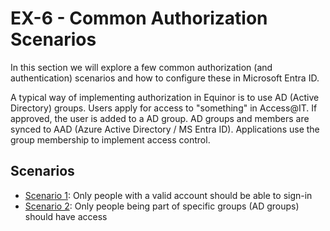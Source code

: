 # EX-6 - Common Authorization Scenarios

In this section we will explore a few common authorization (and authentication) scenarios and how to configure these in Microsoft Entra ID.

A typical way of implementing authorization in Equinor is to use AD (Active Directory) groups. Users apply for access to "something" in Access@IT. If approved, the user is added to a AD group. AD groups and members are synced to AAD (Azure Active Directory / MS Entra ID). Applications use the group membership to implement access control.

## Scenarios

* [Scenario 1](doc/scenario_1.md): Only people with a valid account should be able to sign-in
* [Scenario 2](doc/scenario_2.md): Only people being part of specific groups (AD groups) should have access
